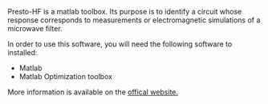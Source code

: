Presto-HF is a matlab toolbox. Its purpose is to identify a circuit whose response corresponds to measurements or electromagnetic simulations of a microwave filter.

In order to use this software, you will need the following software to installed:
  - Matlab
  - Matlab Optimization toolbox

More information is available on the [offical website.](https://project.inria.fr/presto-hf/)